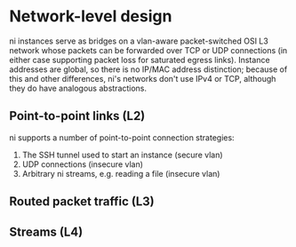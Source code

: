 # Network-level design
ni instances serve as bridges on a vlan-aware packet-switched OSI L3 network
whose packets can be forwarded over TCP or UDP connections (in either case
supporting packet loss for saturated egress links). Instance addresses are
global, so there is no IP/MAC address distinction; because of this and other
differences, ni's networks don't use IPv4 or TCP, although they do have
analogous abstractions.

## Point-to-point links (L2)
ni supports a number of point-to-point connection strategies:

1. The SSH tunnel used to start an instance (secure vlan)
2. UDP connections (insecure vlan)
3. Arbitrary ni streams, e.g. reading a file (insecure vlan)

## Routed packet traffic (L3)

## Streams (L4)
